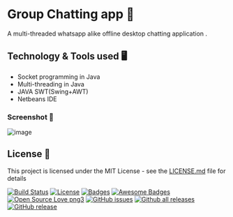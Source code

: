 
# Group Chatting app :tada:

A multi-threaded whatsapp alike offline desktop chatting application .

## Technology & Tools used :desktop_computer:

* Socket programming in Java 
* Multi-threading in Java
* JAVA SWT(Swing+AWT)
* Netbeans IDE



### Screenshot :iphone:

![image](https://user-images.githubusercontent.com/69616825/90406630-14c63500-e0c3-11ea-83e0-4da3e2b9f1fd.png)

## License :rocket:

This project is licensed under the MIT License - see the [LICENSE.md](LICENSE.md) file for details


[![Build Status](http://img.shields.io/travis/badges/badgerbadgerbadger.svg?style=flat-square)](https://travis-ci.org/badges/badgerbadgerbadger)  [![License](http://img.shields.io/:license-mit-blue.svg?style=flat-square)](http://badges.mit-license.org) [![Badges](http://img.shields.io/:badges-9/9-ff6799.svg?style=flat-square)](https://github.com/badges/badgerbadgerbadger)
[![Awesome Badges](https://img.shields.io/badge/badges-awesome-green.svg)](https://github.com/Naereen/badges)
[![Open Source Love png3](https://badges.frapsoft.com/os/v3/open-source.png?v=103)](https://github.com/ellerbrock/open-source-badges/)
[![GitHub issues](https://img.shields.io/github/issues/Naereen/StrapDown.js.svg)](https://GitHub.com/Naereen/StrapDown.js/issues/)
[![Github all releases](https://img.shields.io/github/downloads/Naereen/StrapDown.js/total.svg)](https://GitHub.com/Naereen/StrapDown.js/releases/)
[![GitHub release](https://img.shields.io/github/release/Naereen/StrapDown.js.svg)](https://GitHub.com/Naereen/StrapDown.js/releases/)



